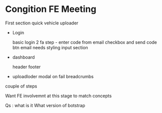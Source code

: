 # Congition FE Meeting

First section quick vehicle uploader

- Login

    basic login
    2 fa step - enter code from email
    checkbox and send code btn
    email needs styling
    input section

- dashboard

    header
    footer

- uploadloder
  modal on fail
  breadcrumbs

couple of steps

Want FE involvemnt at this stage to match concepts

Qs :
what is it
What version of botstrap
